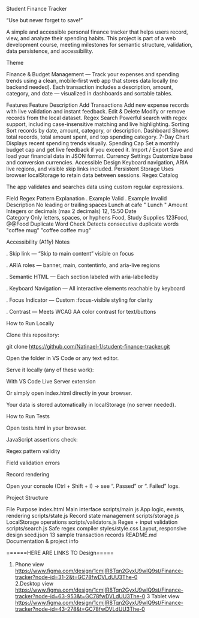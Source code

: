 Student Finance Tracker

“Use but never forget to save!”

A simple and accessible personal finance tracker that helps users record, view, and analyze their spending habits.
This project is part of a web development course, meeting milestones for semantic structure, validation, data persistence, and accessibility.

 Theme

Finance & Budget Management —
Track your expenses and spending trends using a clean, mobile-first web app that stores data locally (no backend needed).
Each transaction includes a description, amount, category, and date — visualized in dashboards and sortable tables.

 Features
Feature	Description
Add Transactions	Add new expense records with live validation and instant feedback.
Edit & Delete	Modify or remove records from the local dataset.
Regex Search	Powerful search with regex support, including case-insensitive matching and live highlighting.
Sorting	Sort records by date, amount, category, or description.
Dashboard	Shows total records, total amount spent, and top spending category.
7-Day Chart	Displays recent spending trends visually.
Spending Cap	Set a monthly budget cap and get live feedback if you exceed it.
Import / Export	Save and load your financial data in JSON format.
Currency Settings	Customize base and conversion currencies.
Accessible Design	Keyboard navigation, ARIA live regions, and visible skip links included.
Persistent Storage	Uses browser localStorage to retain data between sessions.
Regex Catalog

The app validates and searches data using custom regular expressions.

Field	Regex Pattern	Explanation	. Example Valid	. Example Invalid
Description		No leading or trailing spaces	Lunch at cafe	" Lunch "
Amount		Integers or decimals (max 2 decimals)	12, 15.50
Date	
Category		Only letters, spaces, or hyphens	Food, Study Supplies	123Food, @@Food
Duplicate Word Check		Detects consecutive duplicate words	"coffee mug"	"coffee coffee mug"

  Accessibility (A11y) Notes

. Skip link — “Skip to main content” visible on focus

. ARIA roles — banner, main, contentinfo, and aria-live regions

. Semantic HTML — Each section labeled with aria-labelledby

. Keyboard Navigation — All interactive elements reachable by keyboard

. Focus Indicator — Custom :focus-visible styling for clarity

. Contrast — Meets WCAG AA color contrast for text/buttons

  How to Run Locally

Clone this repository:

git clone https://github.com/Natinael-1/student-finance-tracker.git


Open the folder in VS Code or any text editor.

Serve it locally (any of these work):

With VS Code Live Server extension

Or simply open index.html directly in your browser.

Your data is stored automatically in localStorage (no server needed).

  How to Run Tests

Open tests.html in your browser.

JavaScript assertions check:

Regex pattern validity

Field validation errors

Record rendering

Open your console (Ctrl + Shift + I) → see “. Passed” or “. Failed” logs.

Project Structure

File	Purpose
index.html	Main interface
scripts/main.js	App logic, events, rendering
scripts/state.js	Record state management
scripts/storage.js	LocalStorage operations
scripts/validators.js	Regex + input validation
scripts/search.js	Safe regex compiler
styles/style.css	Layout, responsive design
seed.json	13 sample transaction records
README.md	Documentation & project info

======HERE ARE LINKS TO Design=====
1. Phone view
https://www.figma.com/design/1cmjIR8Tqn2GyxU9wIQ9st/Finance-tracker?node-id=31-2&t=GC78fwDVLdUU3The-0  
2.Desktop view   
https://www.figma.com/design/1cmjIR8Tqn2GyxU9wIQ9st/Finance-tracker?node-id=63-953&t=GC78fwDVLdUU3The-0
3 Tablet view  
https://www.figma.com/design/1cmjIR8Tqn2GyxU9wIQ9st/Finance-tracker?node-id=43-278&t=GC78fwDVLdUU3The-0
